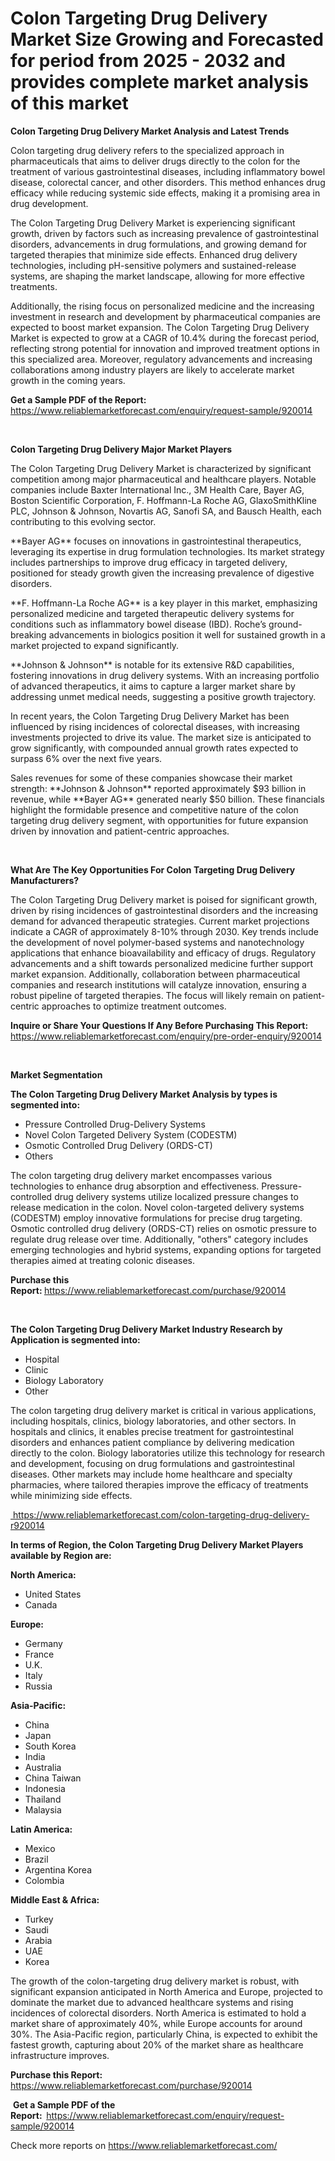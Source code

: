 <p><h1>Colon Targeting Drug Delivery Market Size Growing and Forecasted for period from 2025 - 2032 and provides complete market analysis of this market</h1></p><p><strong>Colon Targeting Drug Delivery Market Analysis and Latest Trends</strong></p>
<p><p>Colon targeting drug delivery refers to the specialized approach in pharmaceuticals that aims to deliver drugs directly to the colon for the treatment of various gastrointestinal diseases, including inflammatory bowel disease, colorectal cancer, and other disorders. This method enhances drug efficacy while reducing systemic side effects, making it a promising area in drug development.</p><p>The Colon Targeting Drug Delivery Market is experiencing significant growth, driven by factors such as increasing prevalence of gastrointestinal disorders, advancements in drug formulations, and growing demand for targeted therapies that minimize side effects. Enhanced drug delivery technologies, including pH-sensitive polymers and sustained-release systems, are shaping the market landscape, allowing for more effective treatments.</p><p>Additionally, the rising focus on personalized medicine and the increasing investment in research and development by pharmaceutical companies are expected to boost market expansion. The Colon Targeting Drug Delivery Market is expected to grow at a CAGR of 10.4% during the forecast period, reflecting strong potential for innovation and improved treatment options in this specialized area. Moreover, regulatory advancements and increasing collaborations among industry players are likely to accelerate market growth in the coming years.</p></p>
<p><strong>Get a Sample PDF of the Report:&nbsp;</strong> <a href="https://www.reliablemarketforecast.com/enquiry/request-sample/920014?utm_campaign=2314&utm_medium=2&utm_source=Github&utm_content=ia&utm_term=07032025&utm_id=colon-targeting-drug-delivery">https://www.reliablemarketforecast.com/enquiry/request-sample/920014</a></p>
<p>&nbsp;</p>
<p><strong>Colon Targeting Drug Delivery Major Market Players</strong></p>
<p><p>The Colon Targeting Drug Delivery Market is characterized by significant competition among major pharmaceutical and healthcare players. Notable companies include Baxter International Inc., 3M Health Care, Bayer AG, Boston Scientific Corporation, F. Hoffmann-La Roche AG, GlaxoSmithKline PLC, Johnson & Johnson, Novartis AG, Sanofi SA, and Bausch Health, each contributing to this evolving sector.</p><p>**Bayer AG** focuses on innovations in gastrointestinal therapeutics, leveraging its expertise in drug formulation technologies. Its market strategy includes partnerships to improve drug efficacy in targeted delivery, positioned for steady growth given the increasing prevalence of digestive disorders.</p><p>**F. Hoffmann-La Roche AG** is a key player in this market, emphasizing personalized medicine and targeted therapeutic delivery systems for conditions such as inflammatory bowel disease (IBD). Roche’s ground-breaking advancements in biologics position it well for sustained growth in a market projected to expand significantly.</p><p>**Johnson & Johnson** is notable for its extensive R&D capabilities, fostering innovations in drug delivery systems. With an increasing portfolio of advanced therapeutics, it aims to capture a larger market share by addressing unmet medical needs, suggesting a positive growth trajectory.</p><p>In recent years, the Colon Targeting Drug Delivery Market has been influenced by rising incidences of colorectal diseases, with increasing investments projected to drive its value. The market size is anticipated to grow significantly, with compounded annual growth rates expected to surpass 6% over the next five years.</p><p>Sales revenues for some of these companies showcase their market strength: **Johnson & Johnson** reported approximately $93 billion in revenue, while **Bayer AG** generated nearly $50 billion. These financials highlight the formidable presence and competitive nature of the colon targeting drug delivery segment, with opportunities for future expansion driven by innovation and patient-centric approaches.</p></p>
<p>&nbsp;</p>
<p><strong>What Are The Key Opportunities For Colon Targeting Drug Delivery Manufacturers?</strong></p>
<p><p>The Colon Targeting Drug Delivery market is poised for significant growth, driven by rising incidences of gastrointestinal disorders and the increasing demand for advanced therapeutic strategies. Current market projections indicate a CAGR of approximately 8-10% through 2030. Key trends include the development of novel polymer-based systems and nanotechnology applications that enhance bioavailability and efficacy of drugs. Regulatory advancements and a shift towards personalized medicine further support market expansion. Additionally, collaboration between pharmaceutical companies and research institutions will catalyze innovation, ensuring a robust pipeline of targeted therapies. The focus will likely remain on patient-centric approaches to optimize treatment outcomes.</p></p>
<p><strong>Inquire or Share Your Questions If Any Before Purchasing This Report:</strong> <a href="https://www.reliablemarketforecast.com/enquiry/pre-order-enquiry/920014?utm_campaign=2314&utm_medium=2&utm_source=Github&utm_content=ia&utm_term=07032025&utm_id=colon-targeting-drug-delivery">https://www.reliablemarketforecast.com/enquiry/pre-order-enquiry/920014</a></p>
<p>&nbsp;</p>
<p><strong>Market Segmentation</strong></p>
<p><strong>The Colon Targeting Drug Delivery Market Analysis by types is segmented into:</strong></p>
<p><ul><li>Pressure Controlled Drug-Delivery Systems</li><li>Novel Colon Targeted Delivery System (CODESTM)</li><li>Osmotic Controlled Drug Delivery (ORDS-CT)</li><li>Others</li></ul></p>
<p><p>The colon targeting drug delivery market encompasses various technologies to enhance drug absorption and effectiveness. Pressure-controlled drug delivery systems utilize localized pressure changes to release medication in the colon. Novel colon-targeted delivery systems (CODESTM) employ innovative formulations for precise drug targeting. Osmotic controlled drug delivery (ORDS-CT) relies on osmotic pressure to regulate drug release over time. Additionally, "others" category includes emerging technologies and hybrid systems, expanding options for targeted therapies aimed at treating colonic diseases.</p></p>
<p><strong>Purchase this Report:&nbsp;</strong><a href="https://www.reliablemarketforecast.com/purchase/920014?utm_campaign=2314&utm_medium=2&utm_source=Github&utm_content=ia&utm_term=07032025&utm_id=colon-targeting-drug-delivery">https://www.reliablemarketforecast.com/purchase/920014</a></p>
<p>&nbsp;</p>
<p><strong>The Colon Targeting Drug Delivery Market Industry Research by Application is segmented into:</strong></p>
<p><ul><li>Hospital</li><li>Clinic</li><li>Biology Laboratory</li><li>Other</li></ul></p>
<p><p>The colon targeting drug delivery market is critical in various applications, including hospitals, clinics, biology laboratories, and other sectors. In hospitals and clinics, it enables precise treatment for gastrointestinal disorders and enhances patient compliance by delivering medication directly to the colon. Biology laboratories utilize this technology for research and development, focusing on drug formulations and gastrointestinal diseases. Other markets may include home healthcare and specialty pharmacies, where tailored therapies improve the efficacy of treatments while minimizing side effects.</p></p>
<p><a href="https://www.reliablemarketforecast.com/colon-targeting-drug-delivery-r920014?utm_campaign=2314&utm_medium=2&utm_source=Github&utm_content=ia&utm_term=07032025&utm_id=colon-targeting-drug-delivery">&nbsp;https://www.reliablemarketforecast.com/colon-targeting-drug-delivery-r920014</a></p>
<p><strong>In terms of Region, the Colon Targeting Drug Delivery Market Players available by Region are:</strong></p>
<p>
    <p> <strong> North America: </strong>
        <ul>
            <li>United States</li>
            <li>Canada</li>
        </ul>
        </p> 
    <p> <strong> Europe: </strong>
        <ul>
            <li>Germany</li>
            <li>France</li>
            <li>U.K.</li>
            <li>Italy</li>
            <li>Russia</li>
        </ul>
        </p> 
    <p> <strong> Asia-Pacific: </strong>
        <ul>
            <li>China</li>
            <li>Japan</li>
            <li>South Korea</li>
            <li>India</li>
            <li>Australia</li>
            <li>China Taiwan</li>
            <li>Indonesia</li>
            <li>Thailand</li>
            <li>Malaysia</li>
        </ul>
        </p> 
    <p> <strong> Latin America: </strong>
        <ul>
            <li>Mexico</li>
            <li>Brazil</li>
            <li>Argentina Korea</li>
            <li>Colombia</li>
        </ul>
        </p> 
    <p> <strong> Middle East & Africa: </strong>
        <ul>
            <li>Turkey</li>
            <li>Saudi</li>
            <li>Arabia</li>
            <li>UAE</li>
            <li>Korea</li>
        </ul>
    </p>
    </p>
<p><p>The growth of the colon-targeting drug delivery market is robust, with significant expansion anticipated in North America and Europe, projected to dominate the market due to advanced healthcare systems and rising incidences of colorectal disorders. North America is estimated to hold a market share of approximately 40%, while Europe accounts for around 30%. The Asia-Pacific region, particularly China, is expected to exhibit the fastest growth, capturing about 20% of the market share as healthcare infrastructure improves.</p></p>
<p><strong>Purchase this Report: </strong><a href="https://www.reliablemarketforecast.com/purchase/920014?utm_campaign=2314&utm_medium=2&utm_source=Github&utm_content=ia&utm_term=07032025&utm_id=colon-targeting-drug-delivery">https://www.reliablemarketforecast.com/purchase/920014</a></p>
<p>&nbsp;<strong>Get a Sample PDF of the Report:&nbsp;&nbsp;</strong><a href="https://www.reliablemarketforecast.com/enquiry/request-sample/920014?utm_campaign=2314&utm_medium=2&utm_source=Github&utm_content=ia&utm_term=07032025&utm_id=colon-targeting-drug-delivery">https://www.reliablemarketforecast.com/enquiry/request-sample/920014</a></p>
<p><strong></strong></p>
<p>Check more reports on <a href="https://www.reliablemarketforecast.com/?utm_campaign=2314&utm_medium=2&utm_source=Github&utm_content=ia&utm_term=07032025&utm_id=colon-targeting-drug-delivery">https://www.reliablemarketforecast.com/</a></p>